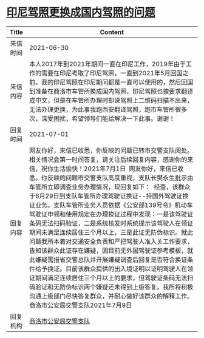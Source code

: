 # <a href="http://www.shangluo.gov.cn/zmhd/ldxxxx.jsp?urltype=leadermail.LeaderMailContentUrl&wbtreeid=1112&leadermailid=7431">印尼驾照更换成国内驾照的问题</a>
|Title|Content|
|:---:|---|
|来信时间|2021-06-30|
|来信内容|本人2017年到2021年期间一直在印尼工作，2019年由于工作的需要在印尼考取了印尼驾照，一直到2021年5月回国之前，我的印尼驾照在印尼期间都是一直可以使用的，然后回国到准备在商洛市车管所换成国内驾照，印尼驾照也按要求翻译成中文，但是在车管所办理时却说驾照上二维码扫描不出来，无法办理更换，为此事我跑西安翻译驾照，跑市车管所很多次，深受困扰，希望领导们能给解决一下此事。谢谢！|
|回复时间|2021-07-01|
|回复内容|网友你好，来信已收悉，你反映的问题已转市交警支队阅处。相关情况会第一时间答复，请关注后续回复内容，感谢你的来信，祝你生活愉快！2021年7月1日  网友你好，来信已收悉。你反映的问题市交警支队高度重视，支队长樊永生批示由车管所立即调查业务办理情况，现回复如下：  经查，该群众于6月29日到支队车管所办理驾驶证换证--持国外驾驶证换证业务。支队车管所业务人员依据《公安部139号令》机动车驾驶证申领和使用规定在办理换证过程中发现：一是该驾驶证条码无法扫码验证，二是系统核发时系统提示该驾驶人在领证期间未满足连续居住三个月以上，三是此证无防伪标识。就此问题我所本着对交通安全负责和严把驾驶人准入关工作要求，告知该群众此证存在嫌疑，因目前无外国驾驶证参考模板，就此嫌疑需报省交警总队并开展嫌疑调查后回复是否符合换证条件给予换证。目前该群众提供的出入境证明以证明驾驶人在领证期间满足连续居住三个月以上的要求，但驾驶证条码无法扫码验证和无防伪标识两个嫌疑还未得到上级答复。我所将积极沟通上级部门尽快答复群众，并耐心做好该群众的解释工作。商洛市公安局交警支队2021年7月9日|
|回复机构|<a href="../../categories/agencies/商洛市公安局交警支队.md">商洛市公安局交警支队</a>|
